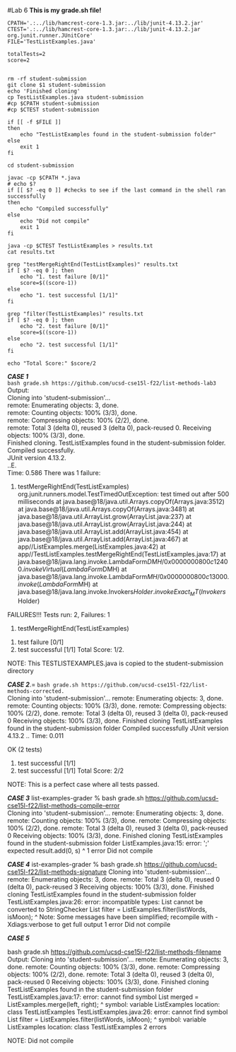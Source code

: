 #Lab 6
**This is my grade.sh file!** 
```
CPATH='.:../lib/hamcrest-core-1.3.jar:../lib/junit-4.13.2.jar'
CTEST='.:../lib/hamcrest-core-1.3.jar:../lib/junit-4.13.2.jar org.junit.runner.JUnitCore'
FILE='TestListExamples.java'

totalTests=2
score=2


rm -rf student-submission
git clone $1 student-submission
echo 'Finished cloning'
cp TestListExamples.java student-submission
#cp $CPATH student-submission
#cp $CTEST student-submission

if [[ -f $FILE ]]
then
    echo "TestListExamples found in the student-submission folder"
else
    exit 1
fi

cd student-submission

javac -cp $CPATH *.java
# echo $?
if [[ $? -eq 0 ]] #checks to see if the last command in the shell ran successfully
then 
    echo "Compiled successfully"
else
    echo "Did not compile"
    exit 1
fi

java -cp $CTEST TestListExamples > results.txt
cat results.txt

grep "testMergeRightEnd(TestListExamples)" results.txt 
if [ $? -eq 0 ]; then
    echo "1. test failure [0/1]"
    score=$((score-1))
else
    echo "1. test successful [1/1]"
fi

grep "filter(TestListExamples)" results.txt 
if [ $? -eq 0 ]; then
    echo "2. test failure [0/1]"
    score=$((score-1))
else
    echo "2. test successful [1/1]"
fi

echo "Total Score:" $score/2
```  
***CASE 1***  
```bash grade.sh https://github.com/ucsd-cse15l-f22/list-methods-lab3```  
Output:  
Cloning into 'student-submission'...  
remote: Enumerating objects: 3, done.  
remote: Counting objects: 100% (3/3), done.  
remote: Compressing objects: 100% (2/2), done.  
remote: Total 3 (delta 0), reused 3 (delta 0), pack-reused 0. 
Receiving objects: 100% (3/3), done.   
Finished cloning. 
TestListExamples found in the student-submission folder. 
Compiled successfully.  
JUnit version 4.13.2.  
..E.  
Time: 0.586 
There was 1 failure:
1) testMergeRightEnd(TestListExamples)
org.junit.runners.model.TestTimedOutException: test timed out after 500 milliseconds
        at java.base@18/java.util.Arrays.copyOf(Arrays.java:3512)
        at java.base@18/java.util.Arrays.copyOf(Arrays.java:3481)
        at java.base@18/java.util.ArrayList.grow(ArrayList.java:237)
        at java.base@18/java.util.ArrayList.grow(ArrayList.java:244)
        at java.base@18/java.util.ArrayList.add(ArrayList.java:454)
        at java.base@18/java.util.ArrayList.add(ArrayList.java:467)
        at app//ListExamples.merge(ListExamples.java:42)
        at app//TestListExamples.testMergeRightEnd(TestListExamples.java:17)
        at java.base@18/java.lang.invoke.LambdaForm$DMH/0x0000000800c12400.invokeVirtual(LambdaForm$DMH)
        at java.base@18/java.lang.invoke.LambdaForm$MH/0x0000000800c13000.invoke(LambdaForm$MH)
        at java.base@18/java.lang.invoke.Invokers$Holder.invokeExact_MT(Invokers$Holder)

FAILURES!!!
Tests run: 2,  Failures: 1

1) testMergeRightEnd(TestListExamples)
1. test failure [0/1]
2. test successful [1/1]
Total Score: 1/2. 

NOTE: This TESTLISTEXAMPLES.java  is copied to the student-submission directory

***CASE 2***.= 
```bash grade.sh https://github.com/ucsd-cse15l-f22/list-methods-corrected.```  
Cloning into 'student-submission'...
remote: Enumerating objects: 3, done.
remote: Counting objects: 100% (3/3), done.
remote: Compressing objects: 100% (2/2), done.
remote: Total 3 (delta 0), reused 3 (delta 0), pack-reused 0
Receiving objects: 100% (3/3), done.
Finished cloning
TestListExamples found in the student-submission folder
Compiled successfully
JUnit version 4.13.2
..
Time: 0.011

OK (2 tests)

1. test successful [1/1]
2. test successful [1/1]
Total Score: 2/2

NOTE: This is a perfect case where all tests passed.


***CASE 3***
list-examples-grader % bash grade.sh https://github.com/ucsd-cse15l-f22/list-methods-compile-error  
Cloning into 'student-submission'... 
remote: Enumerating objects: 3, done. 
remote: Counting objects: 100% (3/3), done. 
remote: Compressing objects: 100% (2/2), done. 
remote: Total 3 (delta 0), reused 3 (delta 0), pack-reused 0 
Receiving objects: 100% (3/3), done. 
Finished cloning
TestListExamples found in the student-submission folder 
ListExamples.java:15: error: ';' expected 
        result.add(0, s) 
                        ^ 
1 error 
Did not compile 

***CASE 4***
ist-examples-grader % 
bash grade.sh https://github.com/ucsd-cse15l-f22/list-methods-signature
Cloning into 'student-submission'...
remote: Enumerating objects: 3, done.
remote: Total 3 (delta 0), reused 0 (delta 0), pack-reused 3
Receiving objects: 100% (3/3), done.
Finished cloning
TestListExamples found in the student-submission folder
TestListExamples.java:26: error: incompatible types: List<String> cannot be converted to StringChecker
    List<String> filter = ListExamples.filter(listWords, isMoon);
                                              ^
Note: Some messages have been simplified; recompile with -Xdiags:verbose to get full output
1 error
Did not compile

***CASE 5***

bash grade.sh https://github.com/ucsd-cse15l-f22/list-methods-filename  
Output: 
Cloning into 'student-submission'... 
remote: Enumerating objects: 3, done. 
remote: Counting objects: 100% (3/3), done. 
remote: Compressing objects: 100% (2/2), done. 
remote: Total 3 (delta 0), reused 3 (delta 0), pack-reused 0 
Receiving objects: 100% (3/3), done. 
Finished cloning 
TestListExamples found in the student-submission folder 
TestListExamples.java:17: error: cannot find symbol 
    List<String> merged = ListExamples.merge(left, right); 
                          ^
  symbol:   variable ListExamples 
  location: class TestListExamples 
TestListExamples.java:26: error: cannot find symbol 
    List<String> filter = ListExamples.filter(listWords, isMoon); 
                          ^
  symbol:   variable ListExamples 
  location: class TestListExamples 
2 errors 
    
NOTE: Did not compile 

